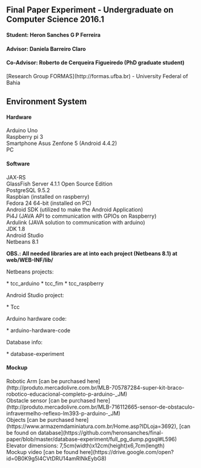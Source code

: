 <h2>Final Paper Experiment - Undergraduate on Computer Science 2016.1</h2>
<h4>Student: Heron Sanches G P Ferreira</h4>
<h4>Advisor: Daniela Barreiro Claro</h4>
<h4>Co-Advisor: Roberto de Cerqueira Figueiredo (PhD graduate student)</h4>
[Research Group FORMAS](http://formas.ufba.br) - University Federal of Bahia</h4>
<br>
<h2>Environment System</h2>
<h4>Hardware</h4>
Arduino Uno<br>
Raspberry pi 3<br>
Smartphone Asus Zenfone 5 (Android 4.4.2)<br>
PC<br>

<h4>Software</h4>
JAX-RS<br>
GlassFish Server 4.1.1 Open Source Edition<br>
PostgreSQL 9.5.2 <br>
Raspbian (installed on raspberry)<br>
Fedora 24 64-bit (installed on PC)<br>
Android SDK (utilized to make the Android Application)<br>
Pi4J (JAVA API to communication with GPIOs on Raspberry)<br>
Ardulink (JAVA solution to communication with arduino)<br>
JDK 1.8<br>
Android Studio<br>
Netbeans 8.1<br>

<b>OBS.: All needed libraries are at into each project (Netbeans 8.1) at web/WEB-INF/lib/</b>
<p>Netbeans projects:</p>
  * tcc_arduino
  * tcc_fim
  * tcc_raspberry
  
<p>Android Studio project:</p>
  * Tcc
  
<p>Arduino hardware code:</p>
  * arduino-hardware-code
  
<p>Database info:</p>
  * database-experiment

<h4>Mockup</h4>
Robotic Arm [can be purchased here](http://produto.mercadolivre.com.br/MLB-705787284-super-kit-braco-robotico-educacional-completo-p-arduino-_JM)
<br>Obstacle sensor [can be purchased here](http://produto.mercadolivre.com.br/MLB-716112665-sensor-de-obstaculo-infravermelho-reflexo-lm393-p-arduino-_JM)
<br>Objects [can be purchased here](https://www.armazemdaminiatura.com.br/Home.asp?IDLoja=3692), [can be found on database](https://github.com/heronsanches/final-paper/blob/master/database-experiment/full_pg_dump.pgsql#L596)
<br>Elevator dimensions: 7,5cm(width)x12cm(height)x6,7cm(length)
<br>Mockup video [can be found here](https://drive.google.com/open?id=0B0K9g5l4CVtDRU14amRINkEybG8)
